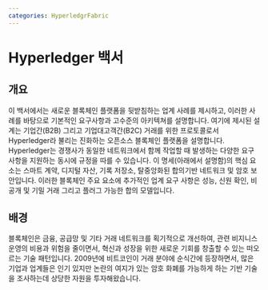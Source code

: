 ```yaml
---
categories: HyperledgrFabric
---
```

# Hyperledger 백서

## 개요

이 백서에서는 새로운 블록체인 플랫폼을 뒷받침하는 업계 사례를 제시하고, 이러한 사례를 바탕으로 기본적인 요구사항과 고수준의 아키텍쳐를 설명합니다.
여기에 제시된 설계는 기업간(B2B) 그리고 기업대고객간(B2C) 거래를 위한 프로토콜로서 Hyperledger라 불리는 진화하는 오픈소스 블록체인 플랫폼을 설명합니다. Hyperledger는 경쟁사가 동일한 네트워크에서 함께 작업할 때 발생하는 다양한 요구 사항을 지원하는 동시에 규정을 따를 수 있습니다. 이 명세(아래에서 설명함)의 핵심 요소는 스마트 계약, 디지털 자산, 기록 저장소, 탈중앙화된 합의기반 네트워크 및 암호 보안입니다. 이러한 블록체인 주요 요소에 추가적인 업계 요구 사항은 성능, 신원 확인, 비공개 및 기밀 거래 그리고 플러그 가능한 합의 모델입니다.

## 배경

블록체인은 금융, 공급망 및 기타 거래 네트워크를 획기적으로 개선하여, 관련 비지니스 운영의 비용과 위험을 줄이면서, 혁신과 성장을 위한 새로운 기회를 창출할 수 있는 떠오르는 기술 패턴입니다. 2009년에 비트코인이 거래 분야에 순식간에 등장하면서, 많은 기업과 업계들은 인기 있지만 논란의 여지가 있는 암호 화폐를 가능하게 하는 기반 기술을 조사하는데 상당한 자원을 투자해왔습니다.
